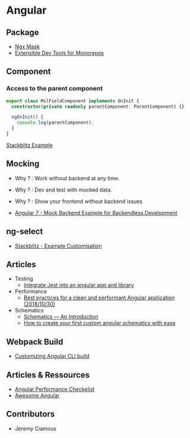 # Angular

## Package

- [Ngx Mask](https://www.npmjs.com/package/ngx-mask)
- [Extensible Dev Tools for Monorepos](https://nx.dev/angular)

## Component

### Access to the parent component

```ts
export class MslFieldComponent implements OnInit {
  constructor(private readonly parentComponent: ParentComponent) {}

  ngOnInit() {
    console.log(parentComponent);
  }
}
```

[Stackblitz Example](https://stackblitz.com/edit/angular-general-parent-injection?file=app%2Fhello.component.ts)

## Mocking 

- Why ? : Work without backend at any time.
- Why ? : Dev and test with mocked data.
- Why ? : Show your frontend without backend issues

- [Angular 7 - Mock Backend Example for Backendless Development](https://jasonwatmore.com/post/2019/05/02/angular-7-mock-backend-example-for-backendless-development)

## ng-select 

- [Stackblitz - Example Customisation](https://stackblitz.com/edit/ng-select)

## Articles

- Testing
  - [Integrate Jest into an angular app and library](https://blog.angularindepth.com/integrate-jest-into-an-angular-application-and-library-163b01d977ce)
- Performance
  - [Best practices for a clean and performant Angular application (2018/10/30)](https://www.freecodecamp.org/news/best-practices-for-a-clean-and-performant-angular-application-288e7b39eb6f/)
- Schematics
  - [Schematics — An Introduction](https://blog.angular.io/schematics-an-introduction-dc1dfbc2a2b2)
  - [How to create your first custom angular schematics with ease](https://medium.com/@tomastrajan/%EF%B8%8F-how-to-create-your-first-custom-angular-schematics-with-ease-%EF%B8%8F-bca859f3055d)

## Webpack Build

- [Customizing Angular CLI build](https://codeburst.io/customizing-angular-cli-6-build-an-alternative-to-ng-eject-a48304cd3b21)

## Articles & Ressources

- [Angular Performance Checkelist](https://github.com/mgechev/angular-performance-checklist)
- [Awesome Angular](https://github.com/PatrickJS/awesome-angular)

## Contributors

- Jeremy Ciamous
